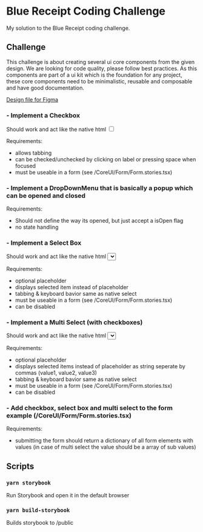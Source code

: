 # Blue Receipt Coding Challenge

My solution to the Blue Receipt coding challenge.

## Challenge

This challenge is about creating several ui core components from the given design.
We are looking for code quality, please follow best practices.
As this components are part of a ui kit which is the foundation for any project, these core components need to be minimalistic, reusable and composable and have good documentation.

[Design file for Figma](docs/BlueReceipt%20Coding%20Challenge.fig)

### - Implement a Checkbox

Should work and act like the native html <input type="checkbox" />

Requirements:

- allows tabbing
- can be checked/unchecked by clicking on label or pressing space when focused
- must be useable in a form (see /CoreUI/Form/Form.stories.tsx)

### - Implement a DropDownMenu that is basically a popup which can be opened and closed

Requirements:

- Should not define the way its opened, but just accept a isOpen flag
- no state handling

### - Implement a Select Box

Should work and act like the native html <select />

Requirements:

- optional placeholder
- displays selected item instead of placeholder
- tabbing & keyboard bavior same as native select
- must be useable in a form (see /CoreUI/Form/Form.stories.tsx)
- can be disabled

### - Implement a Multi Select (with checkboxes)

Should work and act like the native html <select multi=true />

Requirements:

- optional placeholder
- displays selected items instead of placeholder as string seperate by commas (value1, value2, value3)
- tabbing & keyboard bavior same as native select
- must be useable in a form (see /CoreUI/Form/Form.stories.tsx)
- can be disabled

### - Add checkbox, select box and multi select to the form example (/CoreUI/Form/Form.stories.tsx)

Requirements:

- submitting the form should return a dictionary of all form elements with values (in case of multi select the value should be a array of sub values)

## Scripts

### `yarn storybook`

Run Storybook and open it in the default browser

### `yarn build-storybook`

Builds storybook to /public
